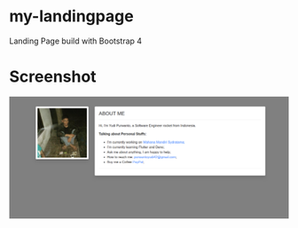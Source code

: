 # my-landingpage
Landing Page build with Bootstrap 4

# Screenshot

![](screenshot/Welcome-to-My-Landingpage.png)